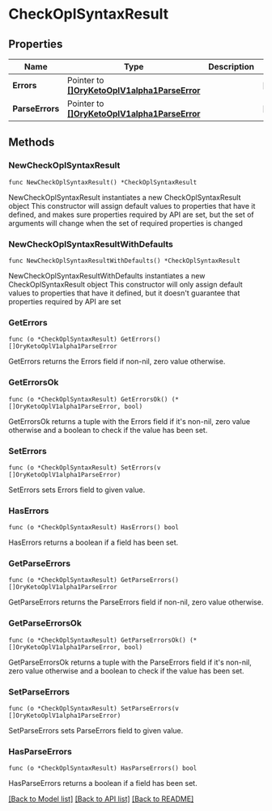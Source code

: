 # CheckOplSyntaxResult

## Properties

Name | Type | Description | Notes
------------ | ------------- | ------------- | -------------
**Errors** | Pointer to [**[]OryKetoOplV1alpha1ParseError**](OryKetoOplV1alpha1ParseError.md) |  | [optional] 
**ParseErrors** | Pointer to [**[]OryKetoOplV1alpha1ParseError**](OryKetoOplV1alpha1ParseError.md) |  | [optional] 

## Methods

### NewCheckOplSyntaxResult

`func NewCheckOplSyntaxResult() *CheckOplSyntaxResult`

NewCheckOplSyntaxResult instantiates a new CheckOplSyntaxResult object
This constructor will assign default values to properties that have it defined,
and makes sure properties required by API are set, but the set of arguments
will change when the set of required properties is changed

### NewCheckOplSyntaxResultWithDefaults

`func NewCheckOplSyntaxResultWithDefaults() *CheckOplSyntaxResult`

NewCheckOplSyntaxResultWithDefaults instantiates a new CheckOplSyntaxResult object
This constructor will only assign default values to properties that have it defined,
but it doesn't guarantee that properties required by API are set

### GetErrors

`func (o *CheckOplSyntaxResult) GetErrors() []OryKetoOplV1alpha1ParseError`

GetErrors returns the Errors field if non-nil, zero value otherwise.

### GetErrorsOk

`func (o *CheckOplSyntaxResult) GetErrorsOk() (*[]OryKetoOplV1alpha1ParseError, bool)`

GetErrorsOk returns a tuple with the Errors field if it's non-nil, zero value otherwise
and a boolean to check if the value has been set.

### SetErrors

`func (o *CheckOplSyntaxResult) SetErrors(v []OryKetoOplV1alpha1ParseError)`

SetErrors sets Errors field to given value.

### HasErrors

`func (o *CheckOplSyntaxResult) HasErrors() bool`

HasErrors returns a boolean if a field has been set.

### GetParseErrors

`func (o *CheckOplSyntaxResult) GetParseErrors() []OryKetoOplV1alpha1ParseError`

GetParseErrors returns the ParseErrors field if non-nil, zero value otherwise.

### GetParseErrorsOk

`func (o *CheckOplSyntaxResult) GetParseErrorsOk() (*[]OryKetoOplV1alpha1ParseError, bool)`

GetParseErrorsOk returns a tuple with the ParseErrors field if it's non-nil, zero value otherwise
and a boolean to check if the value has been set.

### SetParseErrors

`func (o *CheckOplSyntaxResult) SetParseErrors(v []OryKetoOplV1alpha1ParseError)`

SetParseErrors sets ParseErrors field to given value.

### HasParseErrors

`func (o *CheckOplSyntaxResult) HasParseErrors() bool`

HasParseErrors returns a boolean if a field has been set.


[[Back to Model list]](../README.md#documentation-for-models) [[Back to API list]](../README.md#documentation-for-api-endpoints) [[Back to README]](../README.md)


